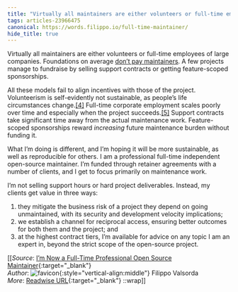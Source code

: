 ```yaml
---
title: "Virtually all maintainers are either volunteers or full-time employees of ..."
tags: articles-23966475
canonical: https://words.filippo.io/full-time-maintainer/
hide_title: true
---
```


Virtually all maintainers are either volunteers or full-time employees of large companies. Foundations on average [don’t pay maintainers](https://twitter.com/fux0r/status/1470034538923503621). A few projects manage to fundraise by selling support contracts or getting feature-scoped sponsorships.

All these models fail to align incentives with those of the project. Volunteerism is self-evidently not sustainable, as people’s life circumstances change.[[4]](https://words.filippo.io/full-time-maintainer/#fn4) Full-time corporate employment scales poorly over time and especially when the project succeeds.[[5]](https://words.filippo.io/full-time-maintainer/#fn5) Support contracts take significant time away from the actual maintenance work. Feature-scoped sponsorships reward *increasing* future maintenance burden without funding it.

What I’m doing is different, and I’m hoping it will be more sustainable, as well as reproducible for others. I am a professional full-time independent open-source maintainer. I’m funded through retainer agreements with a number of clients, and I get to focus primarily on maintenance work.

I’m not selling support hours or hard project deliverables. Instead, my clients get value in three ways:

1.  they mitigate the business risk of a project they depend on going unmaintained, with its security and development velocity implications;
2.  we establish a channel for reciprocal access, ensuring better outcomes for both them and the project; and
3.  at the highest contract tiers, I’m available for advice on any topic I am an expert in, beyond the strict scope of the open-source project.


[[_Source_: [I’m Now a Full-Time Professional Open Source Maintainer](https://words.filippo.io/full-time-maintainer/){:target="_blank"}<br>
_Author_: ![favicon](https://s2.googleusercontent.com/s2/favicons?domain=words.filippo.io){:style="vertical-align:middle"} Filippo Valsorda<br>
_More_: [Readwise URL](https://readwise.io/open/468473105){:target="_blank"}
::wrap]]